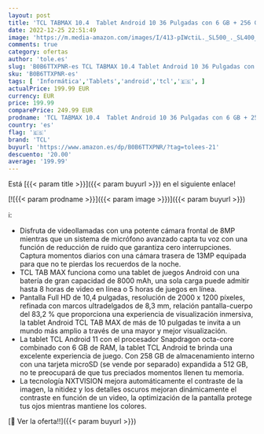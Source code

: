 ```yaml
---
layout: post
title: 'TCL TABMAX 10.4  Tablet Android 10 36 Pulgadas con 6 GB + 256 GB Ampliable a 512 GB  Full HD 2K Display  8000 mAh  cámara 13 MP + 8 MP  Wi-Fi Tablet Android 11  Snapdragon 665  sin Funda '
date: 2022-12-25 22:51:49
image: 'https://m.media-amazon.com/images/I/413-pIWctiL._SL500_._SL400_.jpg'
comments: true
category: ofertas
author: 'tole.es'
slug: 'B0B6TTXPNR-es TCL TABMAX 10.4 Tablet Android 10 36 Pulgadas con 6 GB +...'
sku: 'B0B6TTXPNR-es'
tags: [ 'Informática','Tablets','android','tcl','🇪🇸', ]
actualPrice: 199.99 EUR
currency: EUR
price: 199.99
comparePrice: 249.99 EUR
prodname: 'TCL TABMAX 10.4  Tablet Android 10 36 Pulgadas con 6 GB + 256 GB Ampliable a 512 GB  Full HD 2K Display  8000 mAh  cámara 13 MP + 8 MP  Wi-Fi Tablet Android 11  Snapdragon 665  sin Funda '
country: 'es'
flag: '🇪🇸'
brand: 'TCL'
buyurl: 'https://www.amazon.es/dp/B0B6TTXPNR/?tag=tolees-21'
descuento: '20.00'
average: '199.99'
---
```


Está [{{< param title >}}]({{< param buyurl >}}) en el siguiente enlace!

[![{{< param prodname >}}]({{< param image >}})]({{< param buyurl >}})

ℹ️:

- Disfruta de videollamadas con una potente cámara frontal de 8MP mientras que un sistema de micrófono avanzado capta tu voz con una función de reducción de ruido que garantiza cero interrupciones. Captura momentos diarios con una cámara trasera de 13MP equipada para que no te pierdas los recuerdos de la noche.
- TCL TAB MAX funciona como una tablet de juegos Android con una batería de gran capacidad de 8000 mAh, una sola carga puede admitir hasta 8 horas de video en línea o 5 horas de juegos en línea.
- Pantalla Full HD de 10,4 pulgadas, resolución de 2000 x 1200 píxeles, refinada con marcos ultradelgados de 8,3 mm, relación pantalla-cuerpo del 83,2 % que proporciona una experiencia de visualización inmersiva, la tablet Android TCL TAB MAX de más de 10 pulgadas te invita a un mundo más amplio a través de una mayor y mejor visualización.
- La tablet TCL Android 11 con el procesador Snapdragon octa-core combinado con 6 GB de RAM, la tablet TCL Android te brinda una excelente experiencia de juego. Con 258 GB de almacenamiento interno con una tarjeta microSD (se vende por separado) expandida a 512 GB, no te preocupará de que tus preciados momentos llenen tu memoria.
- La tecnología NXTVISION mejora automáticamente el contraste de la imagen, la nitidez y los detalles oscuros mejoran dinámicamente el contraste en función de un video, la optimización de la pantalla protege tus ojos mientras mantiene los colores.

[🛒 Ver la oferta!!]({{< param buyurl >}})
